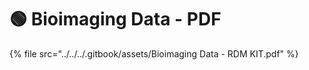 # 🟢 Bioimaging Data - PDF



{% file src="../../../.gitbook/assets/Bioimaging Data - RDM KIT.pdf" %}
